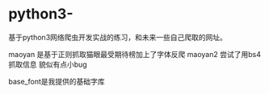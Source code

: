 # python3-
基于python3网络爬虫开发实战的练习，和未来一些自己爬取的网址。

maoyan 是基于正则抓取猫眼最受期待榜加上了字体反爬
maoyan2 尝试了用bs4抓取信息 貌似有点小bug

base_font是我提供的基础字库

